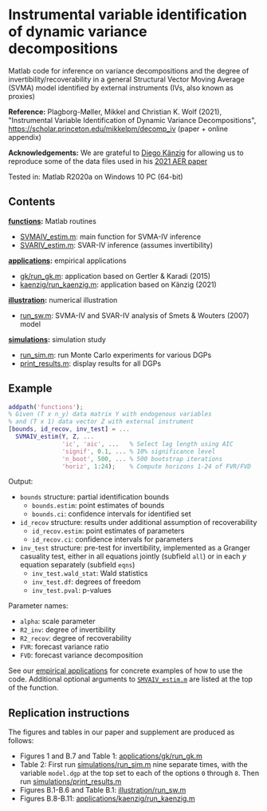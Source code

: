 # Instrumental variable identification of dynamic variance decompositions

Matlab code for inference on variance decompositions and the degree of invertibility/recoverability in a general Structural Vector Moving Average (SVMA) model identified by external instruments (IVs, also known as proxies)

**Reference:**
Plagborg-Møller, Mikkel and Christian K. Wolf (2021), "Instrumental Variable Identification of Dynamic Variance Decompositions", https://scholar.princeton.edu/mikkelpm/decomp_iv (paper + online appendix)

**Acknowledgements:**
We are grateful to [Diego Känzig](https://github.com/dkaenzig) for allowing us to reproduce some of the data files used in his [2021 AER paper](https://www.aeaweb.org/articles?id=10.1257/aer.20190964)

Tested in: Matlab R2020a on Windows 10 PC (64-bit)

## Contents

**[functions](functions):** Matlab routines
- [SVMAIV_estim.m](functions/SVMAIV_estim.m): main function for SVMA-IV inference
- [SVARIV_estim.m](functions/SVARIV_estim.m): SVAR-IV inference (assumes invertibility)

**[applications](applications):** empirical applications
- [gk/run_gk.m](applications/gk/run_gk.m): application based on Gertler & Karadi (2015)
- [kaenzig/run_kaenzig.m](applications/kaenzig/run_kaenzig.m): application based on Känzig (2021)

**[illustration](illustration):** numerical illustration
- [run_sw.m](illustration/run_sw.m): SVMA-IV and SVAR-IV analysis of Smets & Wouters (2007) model

**[simulations](simulations):** simulation study
- [run_sim.m](simulations/run_sim.m): run Monte Carlo experiments for various DGPs
- [print_results.m](simulations/print_results.m): display results for all DGPs

## Example

``` Matlab
addpath('functions');
% Given (T x n_y) data matrix Y with endogenous variables
% and (T x 1) data vector Z with external instrument
[bounds, id_recov, inv_test] = ...
  SVMAIV_estim(Y, Z, ...
               'ic', 'aic', ...   % Select lag length using AIC
               'signif', 0.1, ... % 10% significance level
               'n_boot', 500, ... % 500 bootstrap iterations
               'horiz', 1:24);    % Compute horizons 1-24 of FVR/FVD
```
Output:
- `bounds` structure: partial identification bounds
  - `bounds.estim`: point estimates of bounds
  - `bounds.ci`: confidence intervals for identified set
- `id_recov` structure: results under additional assumption of recoverability
  - `id_recov.estim`: point estimates of parameters
  - `id_recov.ci`: confidence intervals for parameters
- `inv_test` structure: pre-test for invertibility, implemented as a Granger casuality test, either in all equations jointly (subfield `all`) or in each *y* equation separately (subfield `eqns`)
  - `inv_test.wald_stat`: Wald statistics
  - `inv_test.df`: degrees of freedom
  - `inv_test.pval`: p-values

Parameter names:
- `alpha`: scale parameter
- `R2_inv`: degree of invertibility
- `R2_recov`: degree of recoverability
- `FVR`: forecast variance ratio
- `FVD`: forecast variance decomposition

See our [empirical applications](applications) for concrete examples of how to use the code. Additional optional arguments to [`SMVAIV_estim.m`](functions/SVMAIV_estim.m) are listed at the top of the function.

## Replication instructions

The figures and tables in our paper and supplement are produced as follows:
- Figures 1 and B.7 and Table 1: [applications/gk/run_gk.m](applications/gk/run_gk.m)
- Table 2: First run [simulations/run_sim.m](simulations/run_sim.m) nine separate times, with the variable `model.dgp` at the top set to each of the options `0` through `8`. Then run [simulations/print_results.m](simulations/print_results.m)
- Figures B.1-B.6 and Table B.1: [illustration/run_sw.m](illustration/run_sw.m)
- Figures B.8-B.11: [applications/kaenzig/run_kaenzig.m](applications/kaenzig/run_kaenzig.m)
